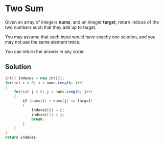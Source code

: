 # Two Sum

Given an array of integers **nums**, and an integer **target**,
return indices of the two numbers such that they add up to target.

You may assume that each input would have exactly one solution, and you
may not use the same element twice.

You can return the answer in any order.

## Solution

```csharp
int[] indexes = new int[2];
for(int i = 0; i < nums.Length; i++)
{
    for(int j = 0; j < nums.Length; j++)
    {
        if (nums[i] + nums[j] == target)
        {
            indexes[0] = i;
            indexes[1] = j;
            break;
        }
    }
}
return indexes;
```


